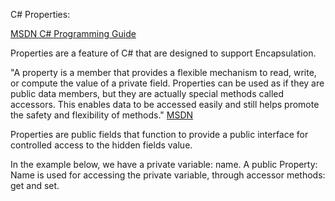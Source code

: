 C# Properties:

[MSDN C# Programming Guide](https://msdn.microsoft.com/en-us/library/w86s7x04.aspx)

Properties are a feature of C# that are designed to support Encapsulation.  

"A property is a member that provides a flexible mechanism to read, write, or compute the value of a private field. Properties can be used as if they are public data members, but they are actually special methods called accessors. This enables data to be accessed easily and still helps promote the safety and flexibility of methods." [MSDN](https://msdn.microsoft.com/en-us/library/x9fsa0sw.aspx) 

Properties are public fields that function to provide a public interface for controlled access to the hidden fields value.  

In the example below, we have a private variable: name.  A public Property: Name is used for accessing the private variable, through accessor methods: get and set.  

